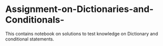 # Assignment-on-Dictionaries-and-Conditionals-
This contains notebook on solutions to test knowledge on Dictionary and conditional statements. 
